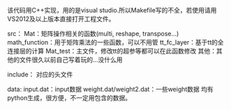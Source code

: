 该代码用C++实现，用的是visual studio.所以Makefile写的不全，若使用请用VS2012及以上版本直接打开工程文件。

src：
	Mat：矩阵操作相关的函数(multi, reshape, transpose...)
	math_function：用于矩阵乘法的一些函数，可以不用管
	tt_fc_layer：基于tt的全连接层的计算
	Mat_test：主文件，修改tt的超参等都可以在此函数修改
	其他：其他的文件很久以前自己写着玩的...没什么用

include：
	对应的头文件
	
data:
	input.dat：input数据
	weight.dat/weight2.dat：一些weight数据
	均有python生成，很方便，不一定用包含的数据。
	
	